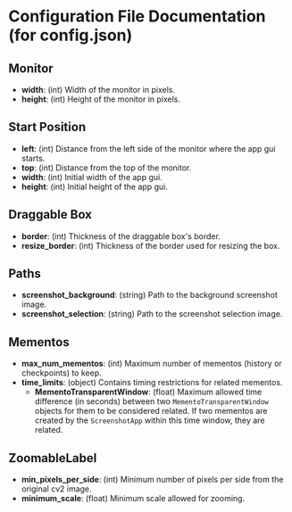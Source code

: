 # Configuration File Documentation (for config.json)

## Monitor
- **width**: (int) Width of the monitor in pixels.
- **height**: (int) Height of the monitor in pixels.

## Start Position
- **left**: (int) Distance from the left side of the monitor where the app gui starts.
- **top**: (int) Distance from the top of the monitor.
- **width**: (int) Initial width of the app gui.
- **height**: (int) Initial height of the app gui.

## Draggable Box
- **border**: (int) Thickness of the draggable box's border.
- **resize_border**: (int) Thickness of the border used for resizing the box.

## Paths
- **screenshot_background**: (string) Path to the background screenshot image.
- **screenshot_selection**: (string) Path to the screenshot selection image.

## Mementos
- **max_num_mementos**: (int) Maximum number of mementos (history or checkpoints) to keep.
- **time_limits**: (object) Contains timing restrictions for related mementos.
  - **MementoTransparentWindow**: (float) Maximum allowed time difference (in seconds) between two `MementoTransparentWindow` objects for them to be considered related. If two mementos are created by the `ScreenshotApp` within this time window, they are related.

## ZoomableLabel
- **min_pixels_per_side**: (int) Minimum number of pixels per side from the original cv2 image.
- **minimum_scale**: (float) Minimum scale allowed for zooming.
